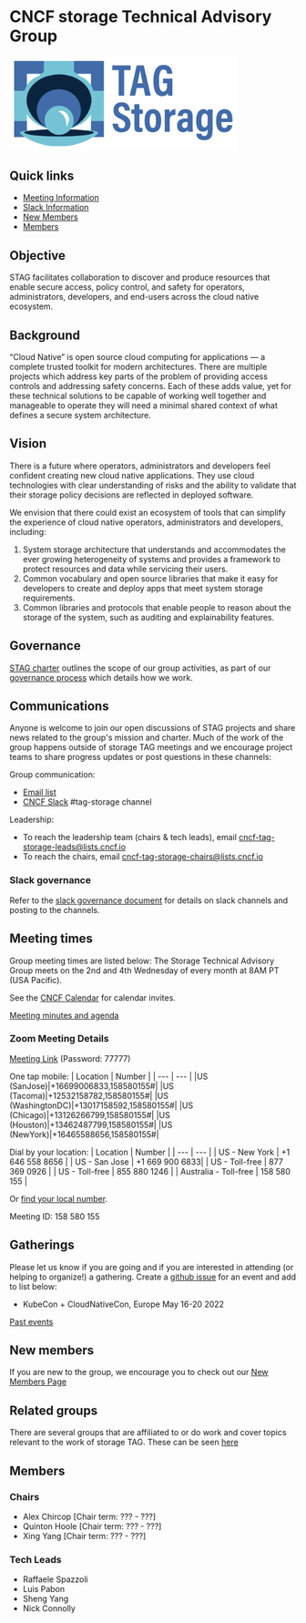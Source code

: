 # CNCF storage Technical Advisory Group

<!-- cspell:disable -->
<!-- markdownlint-disable-next-line MD033 MD013 -->
<img src="design/logo/122128977-4050a380-cdea-11eb-84b7-191c8e73aac9.png" alt="Cloud Native Storage logo" width="400"/>
<!-- cSpell:enable -->

## Quick links

- [Meeting Information](#meeting-times)
- [Slack Information](#communications)
- [New Members](#new-members)
- [Members](#members)

## Objective

STAG facilitates collaboration to discover and produce resources that enable
secure access, policy control, and safety for operators, administrators,
developers, and end-users across the cloud native ecosystem.

## Background

“Cloud Native” is open source cloud computing for applications — a complete
trusted toolkit for modern architectures.  There are multiple projects which
address key parts of the problem of providing access controls and addressing
safety concerns. Each of these adds value, yet for these technical solutions to
be capable of working well together and manageable to operate they will need a
minimal shared context of what defines a secure system architecture.

## Vision

There is a future where operators, administrators and developers feel confident
creating new cloud native applications.  They use cloud technologies with clear
understanding of risks and the ability to validate that their storage policy
decisions are reflected in deployed software.

We envision that there could exist an ecosystem of tools that can simplify the
experience of cloud native operators, administrators and developers, including:

1. System storage architecture that understands and accommodates the ever
growing heterogeneity of systems and provides a framework to protect resources
and data while servicing their users.
2. Common vocabulary and open source libraries that make it easy for developers
to create and deploy apps that meet system storage requirements.
3. Common libraries and protocols that enable people to reason about the
storage of the system, such as auditing and explainability features.

## Governance

[STAG charter](governance/charter.md) outlines the scope  of our group
activities, as part of our [governance process](governance) which details how we
work.

## Communications

Anyone is welcome to join our open discussions of STAG projects and share news
related to the group's mission and charter. Much of the work of the group
happens outside of storage TAG meetings and we encourage project teams to share
progress updates or post questions in these channels:

Group communication:

- [Email list](https://lists.cncf.io/g/cncf-tag-storage)
- [CNCF Slack](https://slack.cncf.io/) #tag-storage channel

Leadership:

- To reach the leadership team (chairs & tech leads), email
  cncf-tag-storage-leads@lists.cncf.io
- To reach the chairs, email cncf-tag-storage-chairs@lists.cncf.io

### Slack governance

Refer to the [slack governance document](slack.md) for details on slack channels
and posting to the channels.

## Meeting times

Group meeting times are listed below:
The Storage Technical Advisory Group meets on the 2nd and 4th Wednesday of every month at 8AM PT (USA Pacific).

See the  [CNCF Calendar](https://www.cncf.io/calendar/) for calendar invites.

[Meeting minutes and
agenda](https://bit.ly/cncf-storage-sig-minutes)

### Zoom Meeting Details

<!-- cSpell:ignore cncftagstorage -->
[Meeting Link](https://zoom.us/j/2920471159?pwd=em1JbE44MktjZE4vbnJtUUFQcGZwdz09) (Password: 77777)

One tap mobile:
| Location | Number |
| --- | --- |
|US (SanJose)|+16699006833,158580155#|
|US (Tacoma)|+12532158782,158580155#|
|US (WashingtonDC)|+13017158592,158580155#|
|US (Chicago)|+13126266799,158580155#|
|US (Houston)|+13462487799,158580155#|
|US (NewYork)|+16465588656,158580155#|

Dial by your location:
| Location | Number |
| --- | --- |
| US - New York | +1 646 558 8656 |
| US - San Jose | +1 669 900 6833|
| US - Toll-free | 877 369 0926 |
| US - Toll-free | 855 880 1246 |
| Australia - Toll-free | 158 580 155 |

Or [find your local number](https://zoom.us/u/alwlmxlNn).

Meeting ID: 158 580 155

## Gatherings

Please let us know if you are going and if you are interested in attending (or
helping to organize!) a gathering. Create a [github
issue](https://github.com/cncf/tag-storage/issues/new) for an event and add to
list below:

- KubeCon + CloudNativeCon, Europe May 16-20 2022

[Past events](past-events.md)

## New members

If you are new to the group, we encourage you to check out our [New Members Page](NEW-MEMBERS.md)

## Related groups

There are several groups that are affiliated to or do work and cover topics relevant
 to the work of storage TAG. These can be seen [here](governance/related-groups/)

## Members
<!-- cSpell:disable -->

### Chairs

- Alex Chircop [Chair term: ??? - ???]
- Quinton Hoole [Chair term: ??? - ???]
- Xing Yang [Chair term: ??? - ???]

### Tech Leads

 - Raffaele Spazzoli
 - Luis Pabon
 - Sheng Yang
 - Nick Connolly
